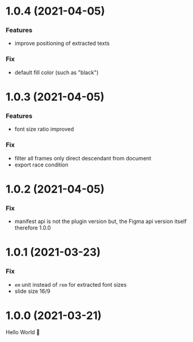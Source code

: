 # 1.0.4 (2021-04-05)

### Features

- improve positioning of extracted texts

### Fix

- default fill color (such as "black")

# 1.0.3 (2021-04-05)

### Features

- font size ratio improved

### Fix

- filter all frames only direct descendant from document
- export race condition

# 1.0.2 (2021-04-05)

### Fix

- manifest api is not the plugin version but, the Figma api version itself therefore 1.0.0

# 1.0.1 (2021-03-23)

### Fix

- `em` unit instead of `rem` for extracted font sizes
- slide size 16/9

# 1.0.0 (2021-03-21)

Hello World 👋
